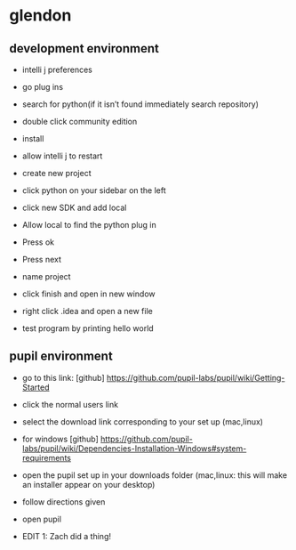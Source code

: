 # glendon

## development environment


- intelli j preferences 
- go plug ins 
- search for python(if it isn’t found immediately search repository)
- double click community edition
- install
- allow intelli j to restart

- create new project
- click python on your sidebar on the left
- click new SDK and add local
- Allow local to find the python plug in 
- Press ok

- Press next
- name project
- click finish and open in new window
- right click .idea and open a new file
- test program by printing hello world

## pupil environment

- go to this link: [github] https://github.com/pupil-labs/pupil/wiki/Getting-Started
- click the normal users link
- select the download link corresponding to your set up (mac,linux)
- for windows [github] https://github.com/pupil-labs/pupil/wiki/Dependencies-Installation-Windows#system-requirements
- open the pupil set up in your downloads folder (mac,linux: this will make an installer appear on your desktop)
- follow directions given
- open pupil

- EDIT 1: Zach did a thing!
